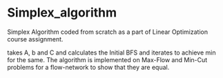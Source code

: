 # Simplex_algorithm
Simplex Algorithm coded from scratch as a part of Linear Optimization course assignment.  


takes A, b and C and calculates the Initial BFS and iterates to achieve min for the same.
The algorithm is implemented on Max-Flow and Min-Cut problems for a flow-network to show that they are equal.  
